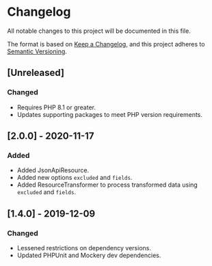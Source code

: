 # Changelog

All notable changes to this project will be documented in this file.

The format is based on [Keep a Changelog](https://keepachangelog.com/en/1.0.0/),
and this project adheres to [Semantic Versioning](https://semver.org/spec/v2.0.0.html).

## [Unreleased]

### Changed

-   Requires PHP 8.1 or greater.
-   Updates supporting packages to meet PHP version requirements.

## [2.0.0] - 2020-11-17

### Added

-   Added JsonApiResource.
-   Added new options `excluded` and `fields`.
-   Added ResourceTransformer to process transformed data using `excluded` and `fields`.

## [1.4.0] - 2019-12-09

### Changed

-   Lessened restrictions on dependency versions.
-   Updated PHPUnit and Mockery dev dependencies.
